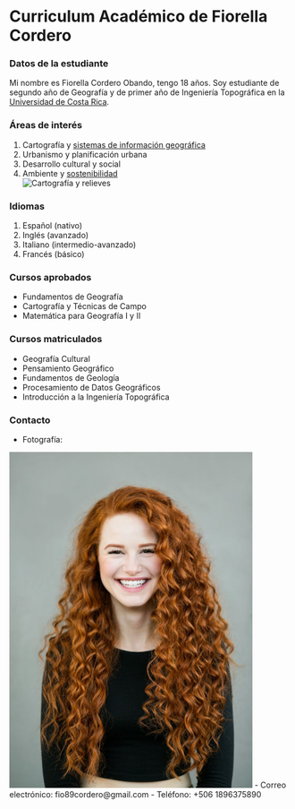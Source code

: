 # **Curriculum Académico de Fiorella Cordero**  

### Datos de la estudiante  
Mi nombre es Fiorella Cordero Obando, tengo 18 años. Soy estudiante de segundo año de Geografía y de primer año de Ingeniería Topográfica en la [Universidad de Costa Rica](https://www.ucr.ac.cr/).  

### Áreas de interés  
1. Cartografía y [sistemas de información geográfica](https://www.aeroterra.com/es-ar/que-es-gis/introduccion)  
2. Urbanismo y planificación urbana  
3. Desarrollo cultural y social  
4. Ambiente y [sostenibilidad](https://blog.oxfamintermon.org/definicion-de-sostenibilidad-sabes-que-es-y-sobre-que-trata/)  
![Cartografía y relieves](https://upload.wikimedia.org/wikipedia/commons/thumb/3/30/Imagen_sint%C3%A9tica_de_Tenerife.jpg/640px-Imagen_sint%C3%A9tica_de_Tenerife.jpg)

### Idiomas
1. Español (nativo)  
2. Inglés (avanzado)  
3. Italiano (intermedio-avanzado)  
4. Francés (básico)  

### Cursos aprobados  
- Fundamentos de Geografía  
- Cartografía y Técnicas de Campo  
- Matemática para Geografía I y II  

### Cursos matriculados  
- Geografía Cultural  
- Pensamiento Geográfico  
- Fundamentos de Geología  
- Procesamiento de Datos Geográficos  
- Introducción a la Ingeniería Topográfica  

### Contacto
- Fotografía:
<img src="mujer-pelirroja-estados-unidos.jpg" alt="mujer pelirroja" width="435" height="600">
- Correo electrónico: fio89cordero@gmail.com   
- Teléfono: +506 1896375890  
